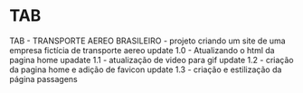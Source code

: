 # TAB
TAB - TRANSPORTE AEREO BRASILEIRO - projeto criando um site de uma empresa fictícia de transporte aereo
update 1.0 - Atualizando o html da pagina home 
upadate 1.1 - atualização de video para gif
update 1.2 - criação da pagina home e adição de favicon
 update 1.3 - criação e estilização da página passagens
